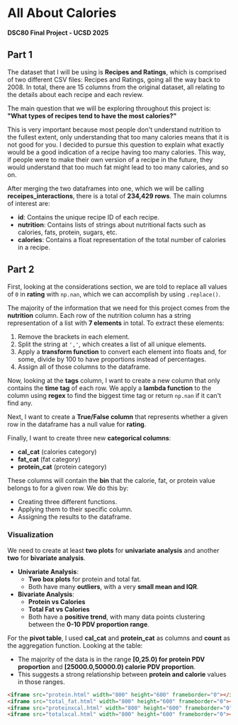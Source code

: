 # All About Calories  
**DSC80 Final Project - UCSD 2025**  

## Part 1  
The dataset that I will be using is **Recipes and Ratings**, which is comprised of two different CSV files: Recipes and Ratings, going all the way back to 2008. In total, there are 15 columns from the original dataset, all relating to the details about each recipe and each review.  

The main question that we will be exploring throughout this project is:  
**"What types of recipes tend to have the most calories?"**  

This is very important because most people don't understand nutrition to the fullest extent, only understanding that too many calories means that it is not good for you. I decided to pursue this question to explain what exactly would be a good indication of a recipe having too many calories. This way, if people were to make their own version of a recipe in the future, they would understand that too much fat might lead to too many calories, and so on.  

After merging the two dataframes into one, which we will be calling **receipes_interactions**, there is a total of **234,429 rows**. The main columns of interest are:  
- **id**: Contains the unique recipe ID of each recipe.  
- **nutrition**: Contains lists of strings about nutritional facts such as calories, fats, protein, sugars, etc.  
- **calories**: Contains a float representation of the total number of calories in a recipe.  

## Part 2  
First, looking at the considerations section, we are told to replace all values of `0` in **rating** with `np.nan`, which we can accomplish by using `.replace()`.  

The majority of the information that we need for this project comes from the **nutrition** column. Each row of the nutrition column has a string representation of a list with **7 elements** in total. To extract these elements:  
1. Remove the brackets in each element.  
2. Split the string at `','`, which creates a list of all unique elements.  
3. Apply a **transform function** to convert each element into floats and, for some, divide by 100 to have proportions instead of percentages.  
4. Assign all of those columns to the dataframe.  

Now, looking at the **tags** column, I want to create a new column that only contains the **time tag** of each row. We apply a **lambda function** to the column using **regex** to find the biggest time tag or return `np.nan` if it can't find any.  

Next, I want to create a **True/False column** that represents whether a given row in the dataframe has a null value for **rating**.  

Finally, I want to create three new **categorical columns**:  
- **cal_cat** (calories category)  
- **fat_cat** (fat category)  
- **protein_cat** (protein category)  

These columns will contain the **bin** that the calorie, fat, or protein value belongs to for a given row. We do this by:  
- Creating three different functions.  
- Applying them to their specific column.  
- Assigning the results to the dataframe.  

### Visualization  
We need to create at least **two plots** for **univariate analysis** and another **two** for **bivariate analysis**.  

- **Univariate Analysis**:  
  - **Two box plots** for protein and total fat.  
  - Both have many **outliers**, with a very **small mean and IQR**.  
- **Bivariate Analysis**:  
  - **Protein vs Calories**  
  - **Total Fat vs Calories**  
  - Both have a **positive trend**, with many data points clustering between the **0-10 PDV proportion range**.  

For the **pivot table**, I used **cal_cat** and **protein_cat** as columns and **count** as the aggregation function. Looking at the table:  
- The majority of the data is in the range **[0,25.0) for protein PDV proportion** and **[25000.0,50000.0) calorie PDV proportion**.  
- This suggests a strong relationship between **protein and calorie** values in those ranges.  

```html
<iframe src="protein.html" width="800" height="600" frameborder="0"></iframe>
<iframe src="total_fat.html" width="800" height="600" frameborder="0"></iframe>
<iframe src="proteinxcal.html" width="800" height="600" frameborder="0"></iframe>
<iframe src="totalxcal.html" width="800" height="600" frameborder="0"></iframe>
